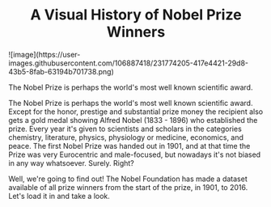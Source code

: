 <h1 align="center">A Visual History of Nobel Prize Winners</h1> 
![image](https://user-images.githubusercontent.com/106887418/231774205-417e4421-29d8-43b5-8fab-63194b701738.png)


The Nobel Prize is perhaps the world's most well known scientific award. <p>The Nobel Prize is perhaps the world's most well known scientific award. Except for the honor, prestige and substantial prize money the recipient also gets a gold medal showing Alfred Nobel (1833 - 1896) who established the prize. Every year it's given to scientists and scholars in the categories chemistry, literature, physics, physiology or medicine, economics, and peace. The first Nobel Prize was handed out in 1901, and at that time the Prize was very Eurocentric and male-focused, but nowadays it's not biased in any way whatsoever. Surely. Right?</p>
<p>Well, we're going to find out! The Nobel Foundation has made a dataset available of all prize winners from the start of the prize, in 1901, to 2016. Let's load it in and take a look.</p>
